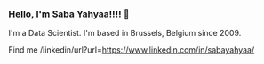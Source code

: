 ###  Hello, I'm Saba Yahyaa!!!! :wave:

I'm a Data Scientist. I'm based in Brussels, Belgium since 2009. 


Find me /linkedin/url?url=https://www.linkedin.com/in/sabayahyaa/
